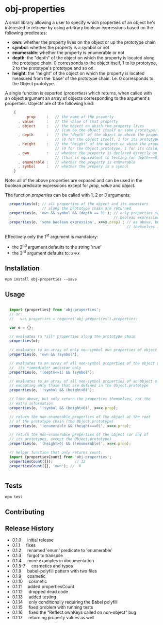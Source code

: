 obj-properties
=========

A small library allowing a user to specify which properties of an
object he's interested to retrieve by using arbitrary boolean expressions
based on the following predicates:

* **own**: whether the property lives on the object or up the prototype chain
* **symbol**: whether the property is a symbol or not
* **enumerable**: whether the property is enumerable or not
* **depth**: the "depth" of the object on which the property is located along the prototype chain.
        0 corresponds to the object itself, 1 to its prototype, 2 to the prototype's prototype
         and so on.
* **height**: the "height" of the object on which the property is located measured from the 'base'
      of the prototype chain. I.e. 0 corresponds to the Object prototype.

A single function is exported (*properties*) which returns, when called with an object argument
an array of objects corresponding to the argument's properties. Objects are of the following kind:

```javascript
    {
          prop     :   // the name of the property
      , value      :   // the value of that property
      , object     :   // the object on which the property lives
                       // (can be the object itself or some prototype)
      , depth      :   // the "depth" of the object on which the property is declared
                       // (0 for the object itself, 1 for its prototype)
      , height     :   // the "height" of the object on which the property is declared
                       // (0 for the Object.prototype, 1 for its child, etc.)
      , own        :   // whether the property is declared directly on the object passed as argument
                       // (this is equivalent to testing for depth===0)
      , enumerable :   // whether the property is enumerable
      , symbol     :   // whether the propery is a symbol
    }
```

Note: all of the above properties are exposed and can be used in the boolean predicate expressions except for *prop*,
*value* and *object*.


The function *properties* can be called with 1, 2 or 3 arguments:

```javascript
  properties(o); // all properties of the object and its ancestors
                 // along the prototype chain are returned
  properties(o, 'own && symbol && (depth == 3)'); // only properties satisfying the arbitrary
                                                  // boolean expression are returned
  properties(o, 'some boolean expression', x=>x.prop) ; // as above, but only return the properties
                                                        // themselves in the returned array

```

Effectively only the 1<sup>st</sup> argument is mandatory:

* the 2<sup>nd</sup> argument defaults to the string *'true'*
* the 3<sup>rd</sup> argument defaults to: *x=>x*

## Installation


    npm install obj-properties --save


## Usage

```javascript

  import {properties} from 'obj-properties';
  // or:
  //   var properties = require('obj-properties').properties;

  var o = {};

  // evaluates to *all* properties along the prototype chain
  properties(o);
  
  // evaluates to an array of only non-symbol own properties of object o
  properties(o, 'own && !symbol');

  // evaluates to an array of all non-symbol properties of the object and
  //  its *immediate* ancestor only
  properties(o, '(depth<=1) && !symbol');

  // evaluates to an array of all non-symbol properties of an object o
  // excepting only those that are defined in the Object.prototype
  properties(o, '!symbol && (height>0)');

  // like above, but only return the properties themselves, not the
  // extra information
  properties(o, '!symbol && (height>0)', x=>x.prop);

  // return the non-enumerable properties of the object at the root
  // of the prototype chain (the Object.prototype)
  properties(o, '!enumerable && (height===0)', x=>x.prop);

  // return the non-enumerable properties of the object (or any of
  // its prototypes, except the Object.prototype)
  properties(o, '(height>0) && (!enumerable)', x=>x.prop);

  // helper function that only returns count:
  import {propertiesCount} from 'obj-properties';
  propertiesCount({});          // 12
  propertiesCount({}, 'own'); //  0
  
```


## Tests

    npm test

## Contributing



## Release History

* 0.1.0 &nbsp;&nbsp;&nbsp; Initial release
* 0.1.1 &nbsp;&nbsp;&nbsp; fixes
* 0.1.2 &nbsp;&nbsp;&nbsp; renamed 'enum' predicate to 'enumerable'
* 0.1.3 &nbsp;&nbsp;&nbsp; forgot to transpile
* 0.1.4 &nbsp;&nbsp;&nbsp; more examples in documentation
* 0.1.5-7 &nbsp;&nbsp;&nbsp; cosmetics and typos
* 0.1.8 &nbsp;&nbsp;&nbsp; babel-polyfill pattern with two files
* 0.1.9 &nbsp;&nbsp;&nbsp; cosmetic
* 0.1.10 &nbsp;&nbsp;&nbsp; cosmetic
* 0.1.11 &nbsp;&nbsp;&nbsp; added propertiesCount
* 0.1.12 &nbsp;&nbsp;&nbsp; dropped dead code
* 0.1.13 &nbsp;&nbsp;&nbsp; added testing
* 0.1.14 &nbsp;&nbsp;&nbsp; only conditionally requiring the Babel polyfill
* 0.1.15 &nbsp;&nbsp;&nbsp; fixed problem with running tests
* 0.1.16 &nbsp;&nbsp;&nbsp; fixed the "Reflect.ownKeys called on non-object" bug
* 0.1.17 &nbsp;&nbsp;&nbsp; returning property values as well